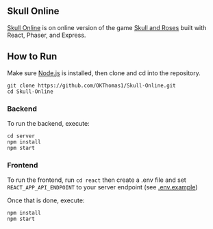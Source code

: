 ## Skull Online

[Skull Online](https://skull.thomasbuchholz.dev) is on online version of the game [Skull and Roses](https://www.ultraboardgames.com/skull-and-roses/game-rules.php) built with React, Phaser, and Express.

## How to Run

Make sure [Node.js](https://nodejs.org/en/) is installed, then clone and cd into the repository.

```
git clone https://github.com/OKThomas1/Skull-Online.git
cd Skull-Online
```

### Backend

To run the backend, execute:

```
cd server
npm install
npm start
```

### Frontend

To run the frontend, run `cd react` then create a .env file and set `REACT_APP_API_ENDPOINT` to your server endpoint (see [.env.example](react/.env.example))

Once that is done, execute:

```
npm install
npm start
```
